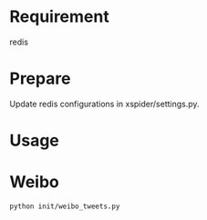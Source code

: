 # Requirement
redis

# Prepare
Update redis configurations in xspider/settings.py.

# Usage


# Weibo
```
python init/weibo_tweets.py
```